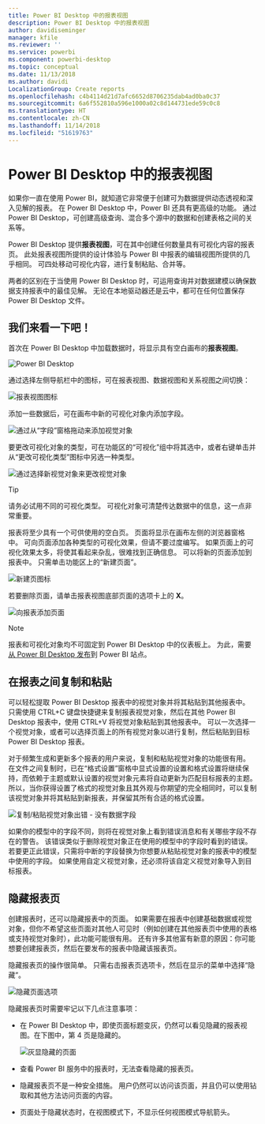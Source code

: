 ```yaml
---
title: Power BI Desktop 中的报表视图
description: Power BI Desktop 中的报表视图
author: davidiseminger
manager: kfile
ms.reviewer: ''
ms.service: powerbi
ms.component: powerbi-desktop
ms.topic: conceptual
ms.date: 11/13/2018
ms.author: davidi
LocalizationGroup: Create reports
ms.openlocfilehash: c4b4114d21d7afc6652d8706235dab4ad0ba0c37
ms.sourcegitcommit: 6a6f552810a596e1000a02c8d144731ede59c0c8
ms.translationtype: HT
ms.contentlocale: zh-CN
ms.lasthandoff: 11/14/2018
ms.locfileid: "51619763"
---
```

# <a name="report-view-in-power-bi-desktop"></a>Power BI Desktop 中的报表视图
如果你一直在使用 Power BI，就知道它非常便于创建可为数据提供动态透视和深入见解的报表。 在 Power BI Desktop 中，Power BI 还具有更高级的功能。 通过 Power BI Desktop，可创建高级查询、混合多个源中的数据和创建表格之间的关系等。

Power BI Desktop 提供**报表视图**，可在其中创建任何数量具有可视化内容的报表页。 此处报表视图所提供的设计体验与 Power BI 中报表的编辑视图所提供的几乎相同。 可四处移动可视化内容，进行复制粘贴、合并等。

两者的区别在于当使用 Power BI Desktop 时，可运用查询并对数据建模以确保数据支持报表中的最佳见解。 无论在本地驱动器还是云中，都可在任何位置保存 Power BI Desktop 文件。

## <a name="lets-take-a-look"></a>我们来看一下吧！
首次在 Power BI Desktop 中加载数据时，将显示具有空白画布的**报表视图**。

![Power BI Desktop](media/desktop-report-view/pbi_reportviewinpbidesigner_reportview.png)

通过选择左侧导航栏中的图标，可在报表视图、数据视图和关系视图之间切换：

![报表视图图标](media/desktop-report-view/pbi_reportviewinpbidesigner_changeview.png)

添加一些数据后，可在画布中新的可视化对象内添加字段。

![通过从“字段”窗格拖动来添加视觉对象](media/desktop-report-view/pbid_reportview_addvis.gif)

要更改可视化对象的类型，可在功能区的“可视化”组中将其选中，或者右键单击并从“更改可视化类型”图标中另选一种类型。

![通过选择新视觉对象来更改视觉对象](media/desktop-report-view/pbid_reportview_changevis.gif)

> [!TIP]
> 请务必试用不同的可视化类型。 可视化对象可清楚传达数据中的信息，这一点非常重要。

报表将至少具有一个可供使用的空白页。 页面将显示在画布左侧的浏览器窗格中。 可向页面添加各种类型的可视化效果，但请不要过度编写。 如果页面上的可视化效果太多，将使其看起来杂乱，很难找到正确信息。 可以将新的页面添加到报表中。 只需单击功能区上的“新建页面”。

![新建页图标](media/desktop-report-view/pbidesignerreportviewnewpage.png)

若要删除页面，请单击报表视图底部页面的选项卡上的 **X**。

![向报表添加页面](media/desktop-report-view/pbi_reportviewinpbidesigner_deletepage.png)

> [!NOTE]
> 报表和可视化对象均不可固定到 Power BI Desktop 中的仪表板上。 为此，需要[从 Power BI Desktop 发布](desktop-upload-desktop-files.md)到 Power BI 站点。

## <a name="copy-and-paste-between-reports"></a>在报表之间复制和粘贴

可以轻松提取 Power BI Desktop 报表中的视觉对象并将其粘贴到其他报表中。 只需使用 CTRL+C 键盘快捷键来复制报表视觉对象，然后在其他 Power BI Desktop 报表中，使用 CTRL+V 将视觉对象粘贴到其他报表中。 可以一次选择一个视觉对象，或者可以选择页面上的所有视觉对象以进行复制，然后粘贴到目标 Power BI Desktop 报表。 

对于频繁生成和更新多个报表的用户来说，复制和粘贴视觉对象的功能很有用。 在文件之间复制时，已在“格式设置”窗格中显式设置的设置和格式设置将继续保持，而依赖于主题或默认设置的视觉对象元素将自动更新为匹配目标报表的主题。 所以，当你获得设置了格式的视觉对象且其外观与你期望的完全相同时，可以复制该视觉对象并将其粘贴到新报表，并保留其所有合适的格式设置。

![复制/粘贴视觉对象出错 - 没有数据字段](media/desktop-report-view/report-view_05.png)

如果你的模型中的字段不同，则将在视觉对象上看到错误消息和有关哪些字段不存在的警告。 该错误类似于删除视觉对象正在使用的模型中的字段时看到的错误。 若要更正此错误，只需将中断的字段替换为你想要从粘贴视觉对象的报表中的模型中使用的字段。 如果使用自定义视觉对象，还必须将该自定义视觉对象导入到目标报表。




## <a name="hide-report-pages"></a>隐藏报表页

创建报表时，还可以隐藏报表中的页面。 如果需要在报表中创建基础数据或视觉对象，但你不希望这些页面对其他人可见时（例如创建在其他报表页中使用的表格或支持视觉对象时），此功能可能很有用。 还有许多其他富有新意的原因：你可能想要创建报表页，然后在要发布的报表中隐藏该报表页。 

隐藏报表页的操作很简单。 只需右击报表页选项卡，然后在显示的菜单中选择“隐藏”。

![隐藏页面选项](media/desktop-report-view/report-view_05.png)

隐藏报表页时需要牢记以下几点注意事项：

* 在 Power BI Desktop 中，即使页面标题变灰，仍然可以看见隐藏的报表视图。在下图中，第 4 页是隐藏的。

    ![灰显隐藏的页面](media/desktop-report-view/report-view_06.png)

* 查看 Power BI 服务中的报表时，无法查看隐藏的报表页。

* 隐藏报表页不是一种安全措施。 用户仍然可以访问该页面，并且仍可以使用钻取和其他方法访问页面的内容。

* 页面处于隐藏状态时，在视图模式下，不显示任何视图模式导航箭头。


